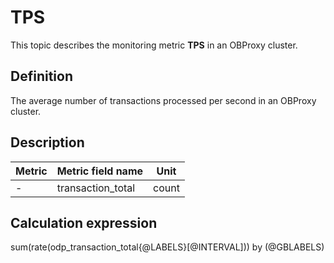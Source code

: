 # TPS

This topic describes the monitoring metric **TPS** in an OBProxy cluster.

## Definition

The average number of transactions processed per second in an OBProxy cluster.

## Description

| **Metric** | **Metric field name** | **Unit** |
|------------|-----------------------|----------|
| -          | transaction_total     | count    |

## Calculation expression

sum(rate(odp_transaction_total{@LABELS}\[@INTERVAL\])) by (@GBLABELS)
